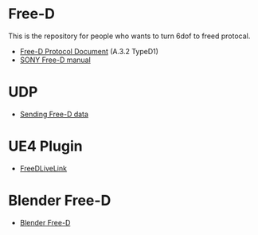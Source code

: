 # Free-D
This is the repository for people who wants to turn 6dof to freed protocal.

- [Free-D Protocol Document](https://max.book118.com/html/2020/0605/8101016032002115.shtm) (A.3.2 TypeD1)
- [SONY Free-D manual](https://pro.sony/s3/2020/08/04144807/BRC-X1000_X400_series_integration_manual_CameraTrackingFunction_v1.0.pdf)

# UDP
- [Sending Free-D data](https://blog.csdn.net/D134221568/article/details/107691594)

# UE4 Plugin
- [FreeDLiveLink](https://github.com/max-verem/FreeDLiveLink/tree/master/Source/FreeDLiveLink)

# Blender Free-D
- [Blender Free-D](https://blog.csdn.net/jxyyl/article/details/121263716?ops_request_misc=&request_id=&biz_id=102&utm_term=blender%20freed&utm_medium=distribute.pc_search_result.none-task-blog-2~all~sobaiduweb~default-0-121263716.142^v32^pc_search_v2,185^v2^control&spm=1018.2226.3001.4187)
